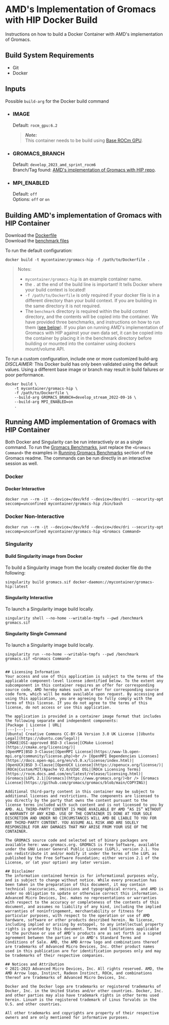 # AMD's Implementation of Gromacs with HIP Docker Build
Instructions on how to build a Docker Container with AMD's implementation of Gromacs.


## Build System Requirements
- Git
- Docker

## Inputs
Possible `build-arg` for the Docker build command  

- ### IMAGE
    Default: `rocm_gpu:6.2`  
    > ***Note:***  
    >  This container needs to be build using [Base ROCm GPU](/base-gpu-mpi-rocm-docker/Dockerfile).

- ### GROMACS_BRANCH
    Default: `develop_2023_amd_sprint_rocm6`  
    Branch/Tag found: [AMD's implementation of Gromacs with HIP repo](https://github.com/ROCmSoftwarePlatform/Gromacs).

- ### MPI_ENABLED
    Default: `off`  
    Options: `off` or `on`  

## Building AMD's implementation of Gromacs with HIP Container
Download the [Dockerfile](/gromacs-docker/docker/Dockerfile)  
Download the [benchmark files](/gromacs-docker/docker/benchmark/) 

To run the default configuration:
```
docker build -t mycontainer/gromacs-hip -f /path/to/Dockerfile . 
```
>Notes:  
>- `mycontainer/gromacs-hip` is an example container name. 
>- the `.` at the end of the build line is important! It tells Docker where your build context is located!
>- `-f /path/to/Dockerfile` is only required if your docker file is in a different directory than your build context. If you are building in the same directory it is not required. 
>- The `benchmark` directory is required within the build context directory, and the contents will be copied into the container. We have provided three benchmarks, and instructions on how to run them ([see below](#running-amd-implementation-of-gromacs-with-hip-container)). If you plan on running AMD's implementation of Gromacs with HIP against your own data set, it can be copied into the container by placing it in the benchmark directory before building or mounted into the container using dockers mount/volume API. 

To run a custom configuration, include one or more customized build-arg  
*DISCLAIMER:* This Docker build has only been validated using the default values. Using a different base image or branch may result in build failures or poor performance.
```
docker build \
    -t mycontainer/gromacs-hip \
    -f /path/to/Dockerfile \
    --build-arg GROMACS_BRANCH=develop_stream_2022-09-16 \
    --build-arg MPI_ENABLED=on
    . 
```

## Running AMD implementation of Gromacs with HIP Container
Both Docker and Singularity can be run interactively or as a single command.
To run the [Gromacs Benchmarks](/gromacs/README.md#running-gromacs-benchmarks), just replace the `<Gromacs Command>` the examples in [Running Gromacs Benchmarks](/gromacs/README.md#running-gromacs-benchmarks) section of the Gromacs readme. The commands can be run directly in an interactive session as well. 

### Docker  

#### Docker Interactive
```
docker run --rm -it --device=/dev/kfd --device=/dev/dri --security-opt seccomp=unconfined mycontainer/gromacs-hip /bin/bash
```
### Docker Non-Interactive
```
docker run --rm -it --device=/dev/kfd --device=/dev/dri --security-opt seccomp=unconfined mycontainer/gromacs-hip <Gromacs Command>
```

### Singularity  

#### Build Singularity image from Docker
To build a Singularity image from the locally created docker file do the following:
```
singularity build gromacs.sif docker-daemon://mycontainer/gromacs-hip:latest
```

#### Singularity Interactive
To launch a Singularity image build locally.
```
singularity shell --no-home --writable-tmpfs --pwd /benchmark gromacs.sif
```

#### Singularity Single Command
To launch a Singularity image build locally.
```
singularity run --no-home --writable-tmpfs --pwd /benchmark gromacs.sif <Gromacs Command>
`

## Licensing Information
Your access and use of this application is subject to the terms of the applicable component-level license identified below. To the extent any subcomponent in this container requires an offer for corresponding source code, AMD hereby makes such an offer for corresponding source code form, which will be made available upon request. By accessing and using this application, you are agreeing to fully comply with the terms of this license. If you do not agree to the terms of this license, do not access or use this application.

The application is provided in a container image format that includes the following separate and independent components: 
|Package | License | URL|
|---|---|---|
|Ubuntu| Creative Commons CC-BY-SA Version 3.0 UK License |[Ubuntu Legal](https://ubuntu.com/legal)|
|CMAKE|OSI-approved BSD-3 clause|[CMake License](https://cmake.org/licensing/)|
|OpenMPI|BSD 3-Clause|[OpenMPI License](https://www-lb.open-mpi.org/community/license.php)<br /> [OpenMPI Dependencies Licenses](https://docs.open-mpi.org/en/v5.0.x/license/index.html)|
|OpenUCX|BSD 3-Clause|[OpenUCX License](https://openucx.org/license/)|
|ROCm|Custom/MIT/Apache V2.0/UIUC OSL|[ROCm Licensing Terms](https://rocm.docs.amd.com/en/latest/release/licensing.html)|
|Gromacs|LGPL 2.1|[Gromacs](https://www.gromacs.org/)<br /> [Gromacs License](https://github.com/gromacs/gromacs/blob/main/COPYING)|

Additional third-party content in this container may be subject to additional licenses and restrictions. The components are licensed to you directly by the party that owns the content pursuant to the license terms included with such content and is not licensed to you by AMD. ALL THIRD-PARTY CONTENT IS MADE AVAILABLE BY AMD “AS IS” WITHOUT A WARRANTY OF ANY KIND. USE OF THE CONTAINER IS DONE AT YOUR SOLE DISCRETION AND UNDER NO CIRCUMSTANCES WILL AMD BE LIABLE TO YOU FOR ANY THIRD-PARTY CONTENT. YOU ASSUME ALL RISK AND ARE SOLELY RESPONSIBLE FOR ANY DAMAGES THAT MAY ARISE FROM YOUR USE OF THE CONTAINER.

The GROMACS source code and selected set of binary packages are available here: www.gromacs.org. GROMACS is Free Software, available under the GNU Lesser General Public License (LGPL), version 2.1. You can redistribute it and/or modify it under the terms of the LGPL as published by the Free Software Foundation; either version 2.1 of the License, or (at your option) any later version.

## Disclaimer
The information contained herein is for informational purposes only, and is subject to change without notice. While every precaution has been taken in the preparation of this document, it may contain technical inaccuracies, omissions and typographical errors, and AMD is under no obligation to update or otherwise correct this information. Advanced Micro Devices, Inc. makes no representations or warranties with respect to the accuracy or completeness of the contents of this document, and assumes no liability of any kind, including the implied warranties of noninfringement, merchantability or fitness for particular purposes, with respect to the operation or use of AMD hardware, software or other products described herein. No license, including implied or arising by estoppel, to any intellectual property rights is granted by this document. Terms and limitations applicable to the purchase or use of AMD’s products are as set forth in a signed agreement between the parties or in AMD's Standard Terms and Conditions of Sale. AMD, the AMD Arrow logo and combinations thereof are trademarks of Advanced Micro Devices, Inc. Other product names used in this publication are for identification purposes only and may be trademarks of their respective companies.

## Notices and Attribution
© 2021-2023 Advanced Micro Devices, Inc. All rights reserved. AMD, the AMD Arrow logo, Instinct, Radeon Instinct, ROCm, and combinations thereof are trademarks of Advanced Micro Devices, Inc.

Docker and the Docker logo are trademarks or registered trademarks of Docker, Inc. in the United States and/or other countries. Docker, Inc. and other parties may also have trademark rights in other terms used herein. Linux® is the registered trademark of Linus Torvalds in the U.S. and other countries.

All other trademarks and copyrights are property of their respective owners and are only mentioned for informative purposes.

